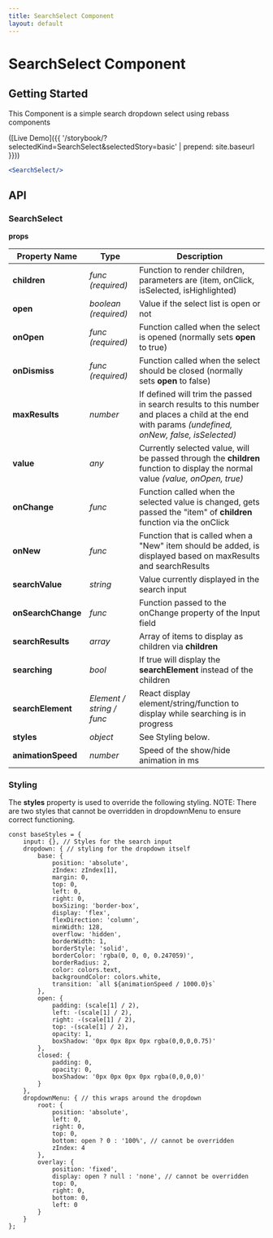 ```yaml
---
title: SearchSelect Component
layout: default
---
```


# SearchSelect Component

## Getting Started

This Component is a simple search dropdown select using rebass components

([Live Demo]({{ '/storybook/?selectedKind=SearchSelect&selectedStory=basic' | prepend: site.baseurl }}))

```jsx
<SearchSelect/>
```

## API

### SearchSelect

__props__

| Property Name | Type | Description |
| --- | --- | --- | 
| __children__ | _func (required)_ | Function to render children, parameters are (item, onClick, isSelected, isHighlighted) |
| __open__ | _boolean (required)_ | Value if the select list is open or not |
| __onOpen__ | _func (required)_ | Function called when the select is opened (normally sets __open__ to true) |
| __onDismiss__ | _func (required)_ | Function called when the select should be closed (normally sets __open__ to false) |
| __maxResults__ | _number_ | If defined will trim the passed in search results to this number and places a child at the end with params _(undefined, onNew, false, isSelected)_ |
| __value__ | _any_ | Currently selected value, will be passed through the __children__ function to display the normal value _(value, onOpen, true)_ |
| __onChange__ | _func_ | Function called when the selected value is changed, gets passed the "item" of __children__ function via the onClick |
| __onNew__ | _func_ | Function that is called when a "New" item should be added, is displayed based on maxResults and searchResults |
| __searchValue__ | _string_ | Value currently displayed in the search input |
| __onSearchChange__ | _func_ | Function passed to the onChange property of the Input field |
| __searchResults__ | _array_ | Array of items to display as children via __children__ |
| __searching__ | _bool_ | If true will display the __searchElement__ instead of the children |
| __searchElement__ | _Element / string / func_ | React display element/string/function to display while searching is in progress | 
| __styles__ | _object_ | See Styling below. 
| __animationSpeed__ | _number_ | Speed of the show/hide animation in ms |

### Styling

The __styles__ property is used to override the following styling. NOTE: There are two styles that cannot be overridden in dropdownMenu to ensure correct functioning.

```
const baseStyles = {
	input: {}, // Styles for the search input
	dropdown: { // styling for the dropdown itself
		base: {
			position: 'absolute',
			zIndex: zIndex[1],
			margin: 0,
			top: 0,
			left: 0,
			right: 0,
			boxSizing: 'border-box',
			display: 'flex',
			flexDirection: 'column',
			minWidth: 128,
			overflow: 'hidden',
			borderWidth: 1,
			borderStyle: 'solid',
			borderColor: 'rgba(0, 0, 0, 0.247059)',
			borderRadius: 2,
			color: colors.text,
			backgroundColor: colors.white,
			transition: `all ${animationSpeed / 1000.0}s`
		},
		open: {
			padding: (scale[1] / 2),
			left: -(scale[1] / 2),
			right: -(scale[1] / 2),
			top: -(scale[1] / 2),
			opacity: 1,
			boxShadow: '0px 0px 8px 0px rgba(0,0,0,0.75)'
		},
		closed: {
			padding: 0,
			opacity: 0,
			boxShadow: '0px 0px 0px 0px rgba(0,0,0,0)'
		}
	},
	dropdownMenu: { // this wraps around the dropdown
		root: {
			position: 'absolute',
			left: 0,
			right: 0,
			top: 0,
			bottom: open ? 0 : '100%', // cannot be overridden
			zIndex: 4
		},
		overlay: {
			position: 'fixed',
			display: open ? null : 'none', // cannot be overridden
			top: 0,
			right: 0,
			bottom: 0,
			left: 0
		}
	}
};
```
